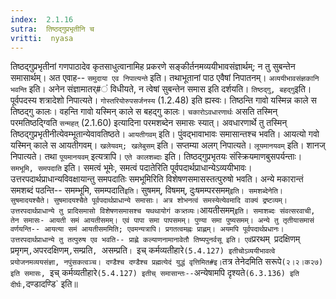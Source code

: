 ```yaml
---
index:  2.1.16
sutra:  तिष्ठद्गुप्रभृतीनि च
vritti:  nyasa
---
```


तिष्ठद्गुप्रभृतीनां गणपाठादेव कृतसाधुत्वानामिह प्रकरणे सङ्कीर्तनमव्ययीभावसंज्ञार्थम्; न तु सुबन्तेन समासार्थम्। अत एवाह-- `समुदाया एव निपात्यन्ते` इति। तथाभूतानां पाठ एवैषां निपातनम्। `अव्ययीभावसंज्ञकानि भवन्ति` इति। अनेन संज्ञामातर्#ं विधीयते, न त्वेषां सुबन्तेन समास इति दर्शयति।
`तिष्ठद्गु, बहद्गु`इति। पूर्वपदस्य शत्रादेशो निपात्यते। `गोस्तरियोरुपसर्जनस्य` (1.2.48) इति ह्यस्वः। तिष्ठन्ति गावो यस्मिन्न काले स तिष्ठद्गु कालः। वहन्ति गावो यस्मिन् काले स बहद्गु कालः। `चकारोऽवधारणार्थः` असति तस्मिन् परमतिष्ठद्ग्विति `सन्महत्` (2.1.60) इत्यादिना परमशब्देन समासः स्यात्। अवधारणार्थे तु तस्मिन् तिष्ठद्गुप्रभृतीनीत्येवम्भूतान्येवावतिष्ठते। `आयतीगवम्` इति। पुंवद्भावाभावः समासान्तश्च भवति। आयत्यो गवो यस्मिन् काले स आयतीगवम्। `खलेयवम्; खलेबुसम्` इति। सप्तम्या अलग् निपात्यते। `लूयमानयवम्` इति। शानज् निपात्यते। तथा `पूयमानयवम्` इत्यत्रापि। `एते कालशब्दाः` इति। तिष्ठद्गुप्रभृतयः संस्क्रियमाणबुसपर्यन्ताः।
`समभूमि, समपदाति` इति। समत्वं भूमेः, समत्वं पदातेरिति पूर्वपदार्थप्राधान्येऽव्ययीभावः। उत्तरपदार्थप्राधान्यविवक्षायान्तु समपदातिः समभूमिरिति विशेषणसमासस्तत्पुरुषो भवति। अन्ये मकारान्तं समशब्दं पठन्ति-- समम्भूमि, समम्पदाति` इति। `	सुषमम्, विषमम्, दुःषमम्परसमम्` इति। समशब्देनेति। सुषमादयश्चैते। सुषमादयश्चैते पूर्वपदार्थप्राधान्ये समासाः। अत्र शोभनत्वं समस्येत्येवमादि वाक्यं द्रष्टव्यम्। उत्तरपदार्थप्राधान्ये तु प्रादिसमासो विशेषणसमासश्च यथथायोगं कत्र्तव्यः। `आयतीसमम्` इति। समाशब्दः संवत्सरवाची, तेन समासः- आयती समं आयतीसमम्। एवं पापा समा पापसमम्। पुण्या समा पुष्यसमम्। अन्ये तु तृतीयासमासं वर्णयन्ति-- आयत्या समं आयतीसममिति; एवमन्यत्रापि। प्रगतत्वमह्नः प्राह्णम्। अयमपि पूर्वपदार्थप्रधानः। उत्तरपदार्थप्राधान्ये तु तत्पुरुष एव भवति-- प्राह्णे कल्याणनामानावेतौ तिष्यपुनर्वसू इति। एवं `प्ररथम्` `प्रदक्षिणम्` `प्रमृगम्` , `अपरदक्षिणम्` , `सम्प्रति`, `असम्प्रति`। `इच् कर्मव्यतीहारे` (5.4.127) इतीचोऽव्ययीभावत्वे प्रयोजनमव्ययसंज्ञा, नपुंसकत्वञ्च। दण्डैश्च दण्डैश्च प्रह्मत्येदं युद्धं वृत्तिमित#इ। `तत्र तेनेदमिति सरूपे`(२।२।क२७) इति समासः, `इच् कर्मव्यतीहारे` (5.4.127) इतीच् समासान्तः-- `अन्येषामपि दृश्यते` (6.3.136) इति दीर्घः, `दण्डादण्डि` इति॥
